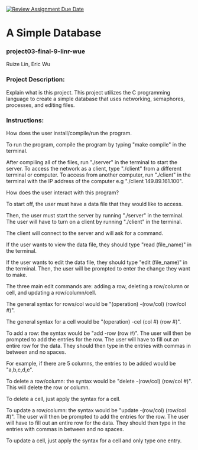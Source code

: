 [![Review Assignment Due Date](https://classroom.github.com/assets/deadline-readme-button-24ddc0f5d75046c5622901739e7c5dd533143b0c8e959d652212380cedb1ea36.svg)](https://classroom.github.com/a/SQs7pKlr)
# A Simple Database

### project03-final-9-linr-wue

Ruize Lin, Eric Wu
       
### Project Description:

Explain what is this project.
This project utilizes the C programming language to create a simple database that uses networking, semaphores, processes, and editing files.
  
### Instructions:

How does the user install/compile/run the program.

To run the program, compile the program by typing "make compile" in the terminal.

After compiling all of the files, run "./server" in the terminal to start the server. To access the network as a client, type "./client" from a different terminal 
or computer. To access from another computer, run "./client" in the terminal with the IP address of the computer e.g "./client 149.89.161.100".

How does the user interact with this program?

To start off, the user must have a data file that they would like to access.

Then, the user must start the server by running "./server" in the terminal. The user will have to turn on a client by running "./client" in the terminal. 

The client will connect to the server and will ask for a command.

If the user wants to view the data file, they should type "read (file_name)" in the terminal. 

If the user wants to edit the data file, they should type "edit (file_name)" in the terminal. 
Then, the user will be prompted to enter the change they want to make. 

The three main edit commands are: adding a row, deleting a row/column or cell, and updating a row/column/cell. 

The general syntax for rows/col would be "(operation) -(row/col) (row/col #)".

The general syntax for a cell would be "(operation) -cel (col #) (row #)".

To add a row: the syntax would be "add -row (row #)". The user will then be prompted to add the entries for the row. 
The user will have to fill out an entire row for the data. 
They should then type in the entries with commas in between and no spaces. 

For example, if there are 5 columns, the entries to be added would be "a,b,c,d,e". 

To delete a row/column: the syntax would be "delete -(row/col) (row/col #)". This will delete the row or column.

To delete a cell, just apply the syntax for a cell.

To update a row/column: the syntax would be "update -(row/col) (row/col #)". The user will then be prompted to add the entries for the row. The user will have to fill out an entire row for the data. 
They should then type in the entries with commas in between and no spaces. 

To update a cell, just apply the syntax for a cell and only type one entry.

